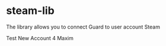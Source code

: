 # steam-lib
The library allows you to connect Guard to user account Steam

Test New Account 4
Maxim
